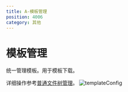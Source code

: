 ```yaml
---
title: A-模板管理
position: 4006
category: 其他
---
```

# 模板管理
统一管理模板。用于模板下载。

详细操作参考<a href="/v1.1.0/manage-doc-tree">普通文件树管理</a>。
![templateConfig](/images/templateConfig.png)